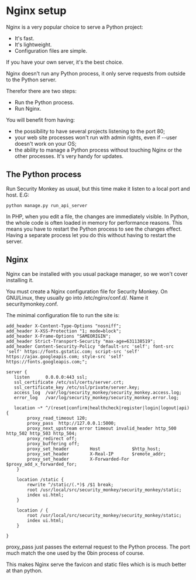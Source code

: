 Nginx setup
===========

Nginx is a very popular choice to serve a Python project:

-   It's fast.
-   It's lightweight.
-   Configuration files are simple.

If you have your own server, it's the best choice.

Nginx doesn't run any Python process, it only serve requests from outside to the Python server.

Therefor there are two steps:

-   Run the Python process.
-   Run Nginx.

You will benefit from having:

-   the possibility to have several projects listening to the port 80;
-   your web site processes won't run with admin rights, even if --user doesn't work on your OS;
-   the ability to manage a Python process without touching Nginx or the other processes. It's very handy for updates.

The Python process
------------------

Run Security Monkey as usual, but this time make it listen to a local port and host. E.G:

    python manage.py run_api_server

In PHP, when you edit a file, the changes are immediately visible. In Python, the whole code is often loaded in memory for performance reasons. This means you have to restart the Python process to see the changes effect. Having a separate process let you do this without having to restart the server.

Nginx
-----

Nginx can be installed with you usual package manager, so we won't cover installing it.

You must create a Nginx configuration file for Security Monkey. On GNU/Linux, they usually go into /etc/nginx/conf.d/. Name it securitymonkey.conf.

The minimal configuration file to run the site is:

    add_header X-Content-Type-Options "nosniff";
    add_header X-XSS-Protection "1; mode=block";
    add_header X-Frame-Options "SAMEORIGIN";
    add_header Strict-Transport-Security "max-age=631138519";
    add_header Content-Security-Policy "default-src 'self'; font-src 'self' https://fonts.gstatic.com; script-src 'self' https://ajax.googleapis.com; style-src 'self' https://fonts.googleapis.com;";

    server {
       listen      0.0.0.0:443 ssl;
       ssl_certificate /etc/ssl/certs/server.crt;
       ssl_certificate_key /etc/ssl/private/server.key;
       access_log  /var/log/security_monkey/security_monkey.access.log;
       error_log   /var/log/security_monkey/security_monkey.error.log;

       location ~* ^/(reset|confirm|healthcheck|register|login|logout|api) {
            proxy_read_timeout 120;
            proxy_pass  http://127.0.0.1:5000;
            proxy_next_upstream error timeout invalid_header http_500 http_502 http_503 http_504;
            proxy_redirect off;
            proxy_buffering off;
            proxy_set_header        Host            $http_host;
            proxy_set_header        X-Real-IP       $remote_addr;
            proxy_set_header        X-Forwarded-For $proxy_add_x_forwarded_for;
        }

        location /static {
            rewrite ^/static/(.*)$ /$1 break;
            root /usr/local/src/security_monkey/security_monkey/static;
            index ui.html;
        }

        location / {
            root /usr/local/src/security_monkey/security_monkey/static;
            index ui.html;
        }

    }

proxy\_pass just passes the external request to the Python process. The port much match the one used by the 0bin process of course.

This makes Nginx serve the favicon and static files which is is much better at than python.

